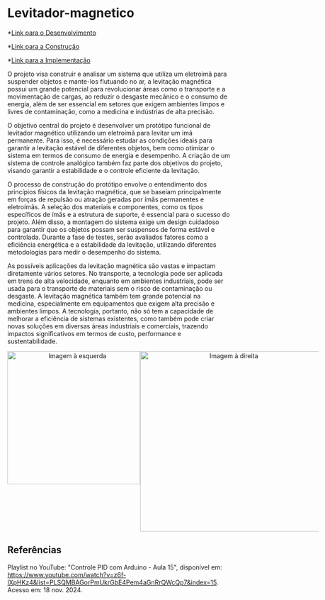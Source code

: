 # Levitador-magnetico

*[Link para o Desenvolvimento](https://github.com/SergioEPF/Levitador-magnetico/blob/main/Docs/Desenvolvimento/Desenvolvimento.md)


*[Link para a Construção](https://github.com/SergioEPF/Levitador-magnetico/blob/main/Docs/Construção/Construção.md)


*[Link para a Implementação](https://github.com/SergioEPF/Levitador-magnetico/blob/main/Docs/Implementa%C3%A7%C3%A3o/Implementa%C3%A7%C3%A3o.md)


  O projeto visa construir e analisar um sistema que utiliza um eletroimã para suspender objetos e mante-los flutuando no ar, a levitação magnética possui um grande potencial para revolucionar áreas como o transporte e a movimentação de cargas, ao reduzir o desgaste mecânico e o consumo de energia, além de ser essencial em setores que exigem ambientes limpos e livres de contaminação, como a medicina e indústrias de alta precisão.

  O objetivo central do projeto é desenvolver um protótipo funcional de levitador magnético utilizando um eletroímã para levitar um imã permanente. Para isso, é necessário estudar as condições ideais para garantir a levitação estável de diferentes objetos, bem como otimizar o sistema em termos de consumo de energia e desempenho. A criação de um sistema de controle analógico também faz parte dos objetivos do projeto, visando garantir a estabilidade e o controle eficiente da levitação. 

  O processo de construção do protótipo envolve o entendimento dos princípios físicos da levitação magnética, que se baseiam principalmente em forças de repulsão ou atração geradas por ímãs permanentes e eletroímãs. A seleção dos materiais e componentes, como os tipos específicos de ímãs e a estrutura de suporte, é essencial para o sucesso do projeto. Além disso, a montagem do sistema exige um design cuidadoso para garantir que os objetos possam ser suspensos de forma estável e controlada. Durante a fase de testes, serão avaliados fatores como a eficiência energética e a estabilidade da levitação, utilizando diferentes metodologias para medir o desempenho do sistema.

  As possíveis aplicações da levitação magnética são vastas e impactam diretamente vários setores. No transporte, a tecnologia pode ser aplicada em trens de alta velocidade, enquanto em ambientes industriais, pode ser usada para o transporte de materiais sem o risco de contaminação ou desgaste. A levitação magnética também tem grande potencial na medicina, especialmente em equipamentos que exigem alta precisão e ambientes limpos. A tecnologia, portanto, não só tem a capacidade de melhorar a eficiência de sistemas existentes, como também pode criar novas soluções em diversas áreas industriais e comerciais, trazendo impactos significativos em termos de custo, performance e sustentabilidade.

<div align="center" style="display: flex; justify-content: space-between; width: 80%;">
  <img src="https://github.com/user-attachments/assets/e2aaead4-24ef-45d1-9674-1c4fa7eb7eed" alt="Imagem à esquerda" width="300">
  <img src="https://github.com/user-attachments/assets/00f72888-3be8-411e-9cbc-7b09ae5cd20e" alt="Imagem à direita" width="407">
</div>


## Referências

Playlist no YouTube: "Controle PID com Arduino - Aula 15", disponível em: https://www.youtube.com/watch?v=z6f-lXpHKz4&list=PLSQMBAGorPmUkrGbE4Pem4aGnRrQWcQp7&index=15. Acesso em: 18 nov. 2024.

